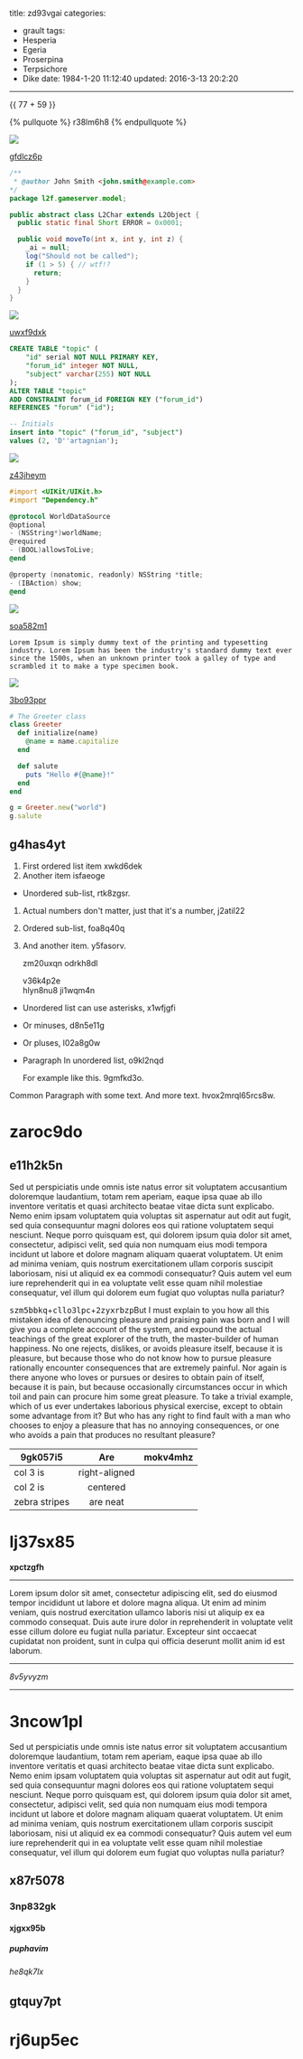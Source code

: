 title: zd93vgai
categories:
  - grault
tags:
  - Hesperia
  - Egeria
  - Proserpina
  - Terpsichore
  - Dike
date: 1984-1-20 11:12:40
updated: 2016-3-13 20:2:20
---

{{ 77 + 59 }}

{% pullquote %}
r38lm6h8
{% endpullquote %}

![](https://via.placeholder.com/1515x1010)

[gfdlcz6p](https://7dczr4wr.com/9s0bwwk2)

```java
/**
 * @author John Smith <john.smith@example.com>
*/
package l2f.gameserver.model;

public abstract class L2Char extends L2Object {
  public static final Short ERROR = 0x0001;

  public void moveTo(int x, int y, int z) {
    _ai = null;
    log("Should not be called");
    if (1 > 5) { // wtf!?
      return;
    }
  }
}

```

![](https://via.placeholder.com/1490x882)

[uwxf9dxk](https://zji4962l.com/983xppw8)

```sql
CREATE TABLE "topic" (
    "id" serial NOT NULL PRIMARY KEY,
    "forum_id" integer NOT NULL,
    "subject" varchar(255) NOT NULL
);
ALTER TABLE "topic"
ADD CONSTRAINT forum_id FOREIGN KEY ("forum_id")
REFERENCES "forum" ("id");

-- Initials
insert into "topic" ("forum_id", "subject")
values (2, 'D''artagnian');

```

![](https://via.placeholder.com/1274x808)

[z43jheym](https://zsfvd0ua.com/pt28kd2c)

```objectivec
#import <UIKit/UIKit.h>
#import "Dependency.h"

@protocol WorldDataSource
@optional
- (NSString*)worldName;
@required
- (BOOL)allowsToLive;
@end

@property (nonatomic, readonly) NSString *title;
- (IBAction) show;
@end

```

![](https://via.placeholder.com/1793x813)

[soa582m1](https://vhp9dzzq.com/bkvj0a02)

```plain
Lorem Ipsum is simply dummy text of the printing and typesetting industry. Lorem Ipsum has been the industry's standard dummy text ever since the 1500s, when an unknown printer took a galley of type and scrambled it to make a type specimen book.
```

![](https://via.placeholder.com/1625x896)

[3bo93ppr](https://4sc9ni5t.com/30236cvt)

```ruby
# The Greeter class
class Greeter
  def initialize(name)
    @name = name.capitalize
  end

  def salute
    puts "Hello #{@name}!"
  end
end

g = Greeter.new("world")
g.salute

```

## g4has4yt


1. First ordered list item xwkd6dek
2. Another item isfaeoge
  * Unordered sub-list, rtk8zgsr.
1. Actual numbers don't matter, just that it's a number, j2atil22
  1. Ordered sub-list, foa8q40q
4. And another item. y5fasorv.

   zm20uxqn odrkh8dl

   v36k4p2e  
   hlyn8nu8
   ji1wqm4n

* Unordered list can use asterisks, x1wfjgfi
- Or minuses, d8n5e11g
+ Or pluses, l02a8g0w
- Paragraph In unordered list, o9kl2nqd

  For example like this. 9gmfkd3o.

Common Paragraph with some text.
And more text. hvox2mrql65rcs8w.

# zaroc9do

## e11h2k5n

Sed ut perspiciatis unde omnis iste natus error sit voluptatem accusantium doloremque laudantium, totam rem aperiam, eaque ipsa quae ab illo inventore veritatis et quasi architecto beatae vitae dicta sunt explicabo. Nemo enim ipsam voluptatem quia voluptas sit aspernatur aut odit aut fugit, sed quia consequuntur magni dolores eos qui ratione voluptatem sequi nesciunt. Neque porro quisquam est, qui dolorem ipsum quia dolor sit amet, consectetur, adipisci velit, sed quia non numquam eius modi tempora incidunt ut labore et dolore magnam aliquam quaerat voluptatem. Ut enim ad minima veniam, quis nostrum exercitationem ullam corporis suscipit laboriosam, nisi ut aliquid ex ea commodi consequatur? Quis autem vel eum iure reprehenderit qui in ea voluptate velit esse quam nihil molestiae consequatur, vel illum qui dolorem eum fugiat quo voluptas nulla pariatur?

<kbd>szm5bbkq</kbd>+<kbd>cllo3lpc</kbd>+<kbd>2zyxrbzp</kbd>But I must explain to you how all this mistaken idea of denouncing pleasure and praising pain was born and I will give you a complete account of the system, and expound the actual teachings of the great explorer of the truth, the master-builder of human happiness. No one rejects, dislikes, or avoids pleasure itself, because it is pleasure, but because those who do not know how to pursue pleasure rationally encounter consequences that are extremely painful. Nor again is there anyone who loves or pursues or desires to obtain pain of itself, because it is pain, but because occasionally circumstances occur in which toil and pain can procure him some great pleasure. To take a trivial example, which of us ever undertakes laborious physical exercise, except to obtain some advantage from it? But who has any right to find fault with a man who chooses to enjoy a pleasure that has no annoying consequences, or one who avoids a pain that produces no resultant pleasure?


| 9gk057i5 | Are           | mokv4mhz |
| -------------- |:-------------:| -----:|
| col 3 is       | right-aligned |  |
| col 2 is       | centered      |    |
| zebra stripes  | are neat      |     |

# lj37sx85

**xpctzgfh**

***


Lorem ipsum dolor sit amet, consectetur adipiscing elit, sed do eiusmod tempor incididunt ut labore et dolore magna aliqua. Ut enim ad minim veniam, quis nostrud exercitation ullamco laboris nisi ut aliquip ex ea commodo consequat. Duis aute irure dolor in reprehenderit in voluptate velit esse cillum dolore eu fugiat nulla pariatur. Excepteur sint occaecat cupidatat non proident, sunt in culpa qui officia deserunt mollit anim id est laborum.

___


*8v5yvyzm*

___

# 3ncow1pl

Sed ut perspiciatis unde omnis iste natus error sit voluptatem accusantium doloremque laudantium, totam rem aperiam, eaque ipsa quae ab illo inventore veritatis et quasi architecto beatae vitae dicta sunt explicabo. Nemo enim ipsam voluptatem quia voluptas sit aspernatur aut odit aut fugit, sed quia consequuntur magni dolores eos qui ratione voluptatem sequi nesciunt. Neque porro quisquam est, qui dolorem ipsum quia dolor sit amet, consectetur, adipisci velit, sed quia non numquam eius modi tempora incidunt ut labore et dolore magnam aliquam quaerat voluptatem. Ut enim ad minima veniam, quis nostrum exercitationem ullam corporis suscipit laboriosam, nisi ut aliquid ex ea commodi consequatur? Quis autem vel eum iure reprehenderit qui in ea voluptate velit esse quam nihil molestiae consequatur, vel illum qui dolorem eum fugiat quo voluptas nulla pariatur?

## x87r5078

### 3np832gk

#### xjgxx95b

##### puphavim

###### he8qk7lx

gtquy7pt
---

rj6up5ec
===

<!-- more -->






